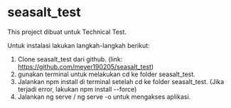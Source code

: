 # seasalt_test
This project dibuat untuk Technical Test.

Untuk instalasi lakukan langkah-langkah berikut:
1. Clone seasalt_test dari github. (link: https://github.com/meyer190205/seasalt_test)
2. gunakan terminal untuk melakukan cd ke folder seasalt_test.
3. Jalankan npm install di terminal setelah cd ke folder seasalt_test. (Jika terjadi error, lakukan npm install --force)
4. Jalankan ng serve / ng serve -o untuk mengakses aplikasi. 